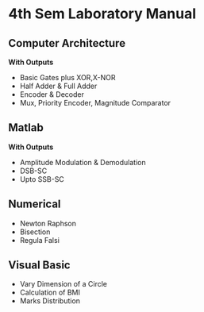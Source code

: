 # 4th Sem Laboratory Manual

## Computer Architecture
**With Outputs**
- Basic Gates plus XOR,X-NOR
- Half Adder & Full Adder
- Encoder & Decoder
- Mux, Priority Encoder, Magnitude Comparator

## Matlab
**With Outputs**
- Amplitude Modulation & Demodulation
- DSB-SC
- Upto SSB-SC

## Numerical
- Newton Raphson
- Bisection
- Regula Falsi 

## Visual Basic
- Vary Dimension of a Circle
- Calculation of BMI
- Marks Distribution
